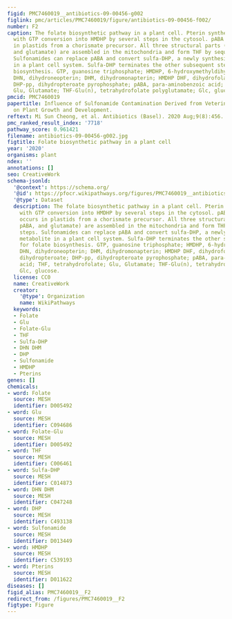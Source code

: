 ```yaml
---
figid: PMC7460019__antibiotics-09-00456-g002
figlink: pmc/articles/PMC7460019/figure/antibiotics-09-00456-f002/
number: F2
caption: The folate biosynthetic pathway in a plant cell. Pterin synthesis starts
  with GTP conversion into HMDHP by several steps in the cytosol. pABA synthesis occurs
  in plastids from a chorismate precursor. All three structural parts (pterin, pABA,
  and glutamate) are assembled in the mitochondria and form THF by sequential steps.
  Sulfonamides can replace pABA and convert sulfa-DHP, a newly synthesized metabolite
  in a plant cell system. Sulfa-DHP terminates the other subsequent steps for folate
  biosynthesis. GTP, guanosine triphosphate; HMDHP, 6-hydroxymethyldihydropterin;
  DHN, dihydroneopterin; DHM, dihydromonapterin; HMDHP DHF, dihydrofolate; DHP, dihydropteroate;
  DHP-pp, dihydropteroate pyrophosphate; pABA, para-aminobenzoic acid; THF, tetrahydrofolate;
  Glu, Glutamate; THF-Glu(n), tetrahydrofolate polyglutamate; Glc, glucose.
pmcid: PMC7460019
papertitle: Influence of Sulfonamide Contamination Derived from Veterinary Antibiotics
  on Plant Growth and Development.
reftext: Mi Sun Cheong, et al. Antibiotics (Basel). 2020 Aug;9(8):456.
pmc_ranked_result_index: '7718'
pathway_score: 0.961421
filename: antibiotics-09-00456-g002.jpg
figtitle: Folate biosynthetic pathway in a plant cell
year: '2020'
organisms: plant
ndex: ''
annotations: []
seo: CreativeWork
schema-jsonld:
  '@context': https://schema.org/
  '@id': https://pfocr.wikipathways.org/figures/PMC7460019__antibiotics-09-00456-g002.html
  '@type': Dataset
  description: The folate biosynthetic pathway in a plant cell. Pterin synthesis starts
    with GTP conversion into HMDHP by several steps in the cytosol. pABA synthesis
    occurs in plastids from a chorismate precursor. All three structural parts (pterin,
    pABA, and glutamate) are assembled in the mitochondria and form THF by sequential
    steps. Sulfonamides can replace pABA and convert sulfa-DHP, a newly synthesized
    metabolite in a plant cell system. Sulfa-DHP terminates the other subsequent steps
    for folate biosynthesis. GTP, guanosine triphosphate; HMDHP, 6-hydroxymethyldihydropterin;
    DHN, dihydroneopterin; DHM, dihydromonapterin; HMDHP DHF, dihydrofolate; DHP,
    dihydropteroate; DHP-pp, dihydropteroate pyrophosphate; pABA, para-aminobenzoic
    acid; THF, tetrahydrofolate; Glu, Glutamate; THF-Glu(n), tetrahydrofolate polyglutamate;
    Glc, glucose.
  license: CC0
  name: CreativeWork
  creator:
    '@type': Organization
    name: WikiPathways
  keywords:
  - Folate
  - Glu
  - Folate-Glu
  - THF
  - Sulfa-DHP
  - DHN DHM
  - DHP
  - Sulfonamide
  - HMDHP
  - Pterins
genes: []
chemicals:
- word: Folate
  source: MESH
  identifier: D005492
- word: Glu
  source: MESH
  identifier: C094686
- word: Folate-Glu
  source: MESH
  identifier: D005492
- word: THF
  source: MESH
  identifier: C006461
- word: Sulfa-DHP
  source: MESH
  identifier: C014873
- word: DHN DHM
  source: MESH
  identifier: C047248
- word: DHP
  source: MESH
  identifier: C493138
- word: Sulfonamide
  source: MESH
  identifier: D013449
- word: HMDHP
  source: MESH
  identifier: C539193
- word: Pterins
  source: MESH
  identifier: D011622
diseases: []
figid_alias: PMC7460019__F2
redirect_from: /figures/PMC7460019__F2
figtype: Figure
---
```

